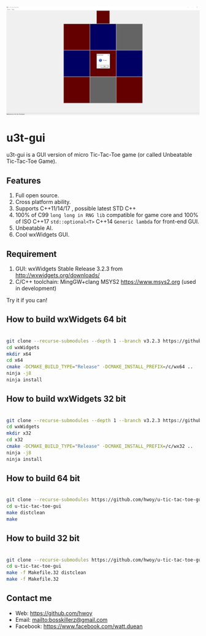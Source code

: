 ![](https://raw.githubusercontent.com/hwoy/u-tic-tac-toe-gui/master/res/pic1.png?raw=true)

# u3t-gui

u3t-gui is a GUI version of micro Tic-Tac-Toe game (or called Unbeatable Tic-Tac-Toe Game).

## Features

1. Full open source.
2. Cross platform ability.
3. Supports C++11/14/17 , possible latest STD C++
4. 100% of C99 ``` long long in RNG lib ``` compatible for game core and 100% of ISO C++17 ``` std::optional<T> ``` C++14  ``` Generic lambda ``` for front-end GUI.
5. Unbeatable AI.
6. Cool wxWidgets GUI.

## Requirement

1. GUI: wxWidgets Stable Release 3.2.3 from <http://wxwidgets.org/downloads/>
2. C/C++ toolchain: MingGW+clang MSYS2 <https://www.msys2.org> (used in development)

Try it if you can!


## How to build wxWidgets 64 bit

```sh

git clone --recurse-submodules --depth 1 --branch v3.2.3 https://github.com/wxWidgets/wxWidgets.git
cd wxWidgets
mkdir x64
cd x64
cmake -DCMAKE_BUILD_TYPE="Release" -DCMAKE_INSTALL_PREFIX=/c/wx64 ..
ninja -j8
ninja install

```

## How to build wxWidgets 32 bit

```sh

git clone --recurse-submodules --depth 1 --branch v3.2.3 https://github.com/wxWidgets/wxWidgets.git
cd wxWidgets
mkdir x32
cd x32
cmake -DCMAKE_BUILD_TYPE="Release" -DCMAKE_INSTALL_PREFIX=/c/wx32 ..
ninja -j8
ninja install

```

## How to build 64 bit

```sh

git clone --recurse-submodules https://github.com/hwoy/u-tic-tac-toe-gui.git
cd u-tic-tac-toe-gui
make distclean
make

```

## How to build 32 bit

```sh

git clone --recurse-submodules https://github.com/hwoy/u-tic-tac-toe-gui.git
cd u-tic-tac-toe-gui
make -f Makefile.32 distclean
make -f Makefile.32

```

## Contact me

- Web: <https://github.com/hwoy>
- Email: <mailto:bosskillerz@gmail.com>
- Facebook: <https://www.facebook.com/watt.duean>

